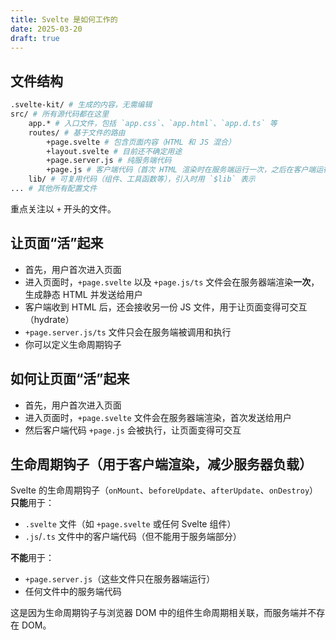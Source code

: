 ```yaml
---
title: Svelte 是如何工作的
date: 2025-03-20
draft: true
---
```


## 文件结构

```bash
.svelte-kit/ # 生成的内容，无需编辑
src/ # 所有源代码都在这里
    app.* # 入口文件，包括 `app.css`、`app.html`、`app.d.ts` 等
    routes/ # 基于文件的路由
        +page.svelte # 包含页面内容（HTML 和 JS 混合）
        +layout.svelte # 目前还不确定用途
        +page.server.js # 纯服务端代码
        +page.js # 客户端代码（首次 HTML 渲染时在服务端运行一次，之后在客户端运行以实现交互）
    lib/ # 可复用代码（组件、工具函数等），引入时用 `$lib` 表示
... # 其他所有配置文件
```

重点关注以 `+` 开头的文件。

## 让页面“活”起来

- 首先，用户首次进入页面
- 进入页面时，`+page.svelte` 以及 `+page.js/ts` 文件会在服务器端渲染**一次**，生成静态 HTML 并发送给用户
- 客户端收到 HTML 后，还会接收另一份 JS 文件，用于让页面变得可交互（hydrate）
- `+page.server.js/ts` 文件只会在服务端被调用和执行
- 你可以定义生命周期钩子

## 如何让页面“活”起来

- 首先，用户首次进入页面
- 进入页面时，`+page.svelte` 文件会在服务器端渲染，首次发送给用户
- 然后客户端代码 `+page.js` 会被执行，让页面变得可交互

## 生命周期钩子（用于客户端渲染，减少服务器负载）

Svelte 的生命周期钩子（`onMount`、`beforeUpdate`、`afterUpdate`、`onDestroy`）**只能**用于：

- `.svelte` 文件（如 `+page.svelte` 或任何 Svelte 组件）
- `.js`/`.ts` 文件中的客户端代码（但不能用于服务端部分）

**不能**用于：

- `+page.server.js`（这些文件只在服务器端运行）
- 任何文件中的服务端代码

这是因为生命周期钩子与浏览器 DOM 中的组件生命周期相关联，而服务端并不存在 DOM。